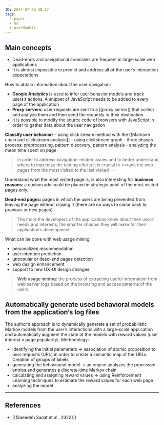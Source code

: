 ```yaml
---
ID: 2024-07-26-18:17
tags:
  - paper
  - UX
  - userModels
---
```

## Main concepts

- Dead-ends and navigational anomalies are frequent in large-scale web applications
- It is almost impossible to predict and address all of the user’s interaction expectations

How to obtain information about the user navigation:

- **Google Analytics** is used to infer user behavior models and track users’s actions. A snippet of JavaScript needs to be added to every page of the application
- **Proxy servers:** user requests are sent to a [[proxy server]] that collect and analyze them and then send the requests to their destination.
- It is possible to modify the source code of browsers with JavaScript in order to gather data about the user navigation

**Classify user behavior:**
	- using click stream method with the [[Markov’s chain and clickstream analysis]]
    - using clickstream graph
    - three phases process: preprocessing, pattern discovery, pattern analysis
    - analyzing the mean time spent on page

> In order to address navigation-related issues and to better understand where to maximize the testing efforts it is crucial to ==rank the web pages from the most visited to the last visited ==

Understand what the most visited page is, is also interesting for **business reasons**: a custom ads could be placed in strategic point of the most visited pages only.

**Dead-end pages:** pages in which the users are being prevented from leaving the page without closing it (there are no ways to come back to previous or new pages)

> The more the developers of the applications know about their users’ needs and interests, the smarter choices they will make for their application’s development.

What can be done with web usage mining:
- personalized recommendation
- user intention prediction
- unpopular or dead-end pages detection
- web design enhancement
- support to new UX-UI design changes

> **Web usage mining:** the process of extracting useful information from web server logs based on the browsing and access patterns of the users.

## Automatically generate used behavioral models from the application’s log files

The author’s approach is to dynamically generate a set of probabilistic Markov models from the user’s interactions with a large-scale application and automatically augment the state of the models with reward values (user interest = page popularity). Methodology:

- identifying the initial parameters → association of atomic proposition to user requests (URL) in order to create a semantic map of the URLs. Creation of groups of labels
- generating the behavioural model → an engine analyzes the processed entries and generates a discrete-time Markov chain
- calculating and assigning reward values →  using Reinforcement Learning techniques to estimate the reward values for each web page
- analyzing the model

---
## References
- [[(Saeedeh Sadat et al., 2022)]]